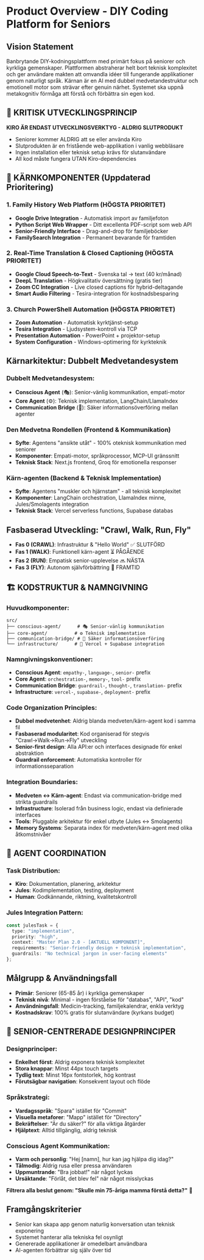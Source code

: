 # Product Overview - DIY Coding Platform for Seniors

## Vision Statement
Banbrytande DIY-kodningsplattform med primärt fokus på seniorer och kyrkliga gemenskaper. Plattformen abstraherar helt bort teknisk komplexitet och ger användare makten att omvandla idéer till fungerande applikationer genom naturligt språk. Kärnan är en AI med dubbel medvetandestruktur och emotionell motor som strävar efter genuin närhet. Systemet ska uppnå metakognitiv förmåga att förstå och förbättra sin egen kod.

## 🚨 KRITISK UTVECKLINGSPRINCIP
**KIRO ÄR ENDAST UTVECKLINGSVERKTYG - ALDRIG SLUTPRODUKT**
- Seniorer kommer ALDRIG att se eller använda Kiro
- Slutprodukten är en fristående web-applikation i vanlig webbläsare
- Ingen installation eller teknisk setup krävs för slutanvändare
- All kod måste fungera UTAN Kiro-dependencies

## 🎯 KÄRNKOMPONENTER (Uppdaterad Prioritering)

### **1. Family History Web Platform (HÖGSTA PRIORITET)**
- **Google Drive Integration** - Automatisk import av familjefoton
- **Python Script Web Wrapper** - Ditt excellenta PDF-script som web API
- **Senior-Friendly Interface** - Drag-and-drop för familjeböcker
- **FamilySearch Integration** - Permanent bevarande för framtiden

### **2. Real-Time Translation & Closed Captioning (HÖGSTA PRIORITET)**
- **Google Cloud Speech-to-Text** - Svenska tal → text (40 kr/månad)
- **DeepL Translation** - Högkvalitativ översättning (gratis tier)
- **Zoom CC Integration** - Live closed captions för hybrid-deltagande
- **Smart Audio Filtering** - Tesira-integration för kostnadsbesparing

### **3. Church PowerShell Automation (HÖGSTA PRIORITET)**
- **Zoom Automation** - Automatisk kyrktjänst-setup
- **Tesira Integration** - Ljudsystem-kontroll via TCP
- **Presentation Automation** - PowerPoint + projektor-setup
- **System Configuration** - Windows-optimering för kyrkteknik

## Kärnarkitektur: Dubbelt Medvetandesystem

### **Dubbelt Medvetandesystem:**
- **Conscious Agent** (🎭): Senior-vänlig kommunikation, empati-motor
- **Core Agent** (⚙️): Teknisk implementation, LangChain/LlamaIndex
- **Communication Bridge** (🌉): Säker informationsöverföring mellan agenter

### Den Medvetna Rondellen (Frontend & Kommunikation)
- **Syfte**: Agentens "ansikte utåt" - 100% oteknisk kommunikation med seniorer
- **Komponenter**: Empati-motor, språkprocessor, MCP-UI gränssnitt
- **Teknisk Stack**: Next.js frontend, Groq för emotionella responser

### Kärn-agenten (Backend & Teknisk Implementation) 
- **Syfte**: Agentens "muskler och hjärnstam" - all teknisk komplexitet
- **Komponenter**: LangChain orchestration, LlamaIndex minne, Jules/Smolagents integration
- **Teknisk Stack**: Vercel serverless functions, Supabase databas

## **Fasbaserad Utveckling:** "Crawl, Walk, Run, Fly"
- **Fas 0 (CRAWL)**: Infrastruktur & "Hello World" ✅ SLUTFÖRD
- **Fas 1 (WALK)**: Funktionell kärn-agent ⏳ PÅGÅENDE
- **Fas 2 (RUN)**: Empatisk senior-upplevelse 🔜 NÄSTA
- **Fas 3 (FLY)**: Autonom självförbättring 🔮 FRAMTID

## 🏗️ KODSTRUKTUR & NAMNGIVNING

### **Huvudkomponenter:**
```
src/
├── conscious-agent/      # 🎭 Senior-vänlig kommunikation
├── core-agent/          # ⚙️ Teknisk implementation  
├── communication-bridge/ # 🌉 Säker informationsöverföring
└── infrastructure/      # 🔵 Vercel + Supabase integration
```

### **Namngivningskonventioner:**
- **Conscious Agent**: `empathy-`, `language-`, `senior-` prefix
- **Core Agent**: `orchestration-`, `memory-`, `tool-` prefix  
- **Communication Bridge**: `guardrail-`, `thought-`, `translation-` prefix
- **Infrastructure**: `vercel-`, `supabase-`, `deployment-` prefix

### **Code Organization Principles:**
- **Dubbel medvetenhet**: Aldrig blanda medveten/kärn-agent kod i samma fil
- **Fasbaserad modularitet**: Kod organiserad för stegvis "Crawl→Walk→Run→Fly" utveckling
- **Senior-first design**: Alla API:er och interfaces designade för enkel abstraktion
- **Guardrail enforcement**: Automatiska kontroller för informationsseparation

### **Integration Boundaries:**
- **Medveten ↔ Kärn-agent**: Endast via communication-bridge med strikta guardrails
- **Infrastructure**: Isolerad från business logic, endast via definierade interfaces
- **Tools**: Pluggable arkitektur för enkel utbyte (Jules ↔ Smolagents)
- **Memory Systems**: Separata index för medveten/kärn-agent med olika åtkomstnivåer

## 🤖 AGENT COORDINATION

### **Task Distribution:**
- **Kiro**: Dokumentation, planering, arkitektur
- **Jules**: Kodimplementation, testing, deployment
- **Human**: Godkännande, riktning, kvalitetskontroll

### **Jules Integration Pattern:**
```typescript
const julesTask = {
  type: "implementation",
  priority: "high",
  context: "Master Plan 2.0 - [AKTUELL KOMPONENT]",
  requirements: "Senior-friendly design + teknisk implementation",
  guardrails: "No technical jargon in user-facing elements"
};
```

## Målgrupp & Användningsfall
- **Primär**: Seniorer (65-85 år) i kyrkliga gemenskaper
- **Teknisk nivå**: Minimal - ingen förståelse för "databas", "API", "kod"
- **Användningsfall**: Medicin-tracking, familjekalendrar, enkla verktyg
- **Kostnadskrav**: 100% gratis för slutanvändare (kyrkans budget)

## 👥 SENIOR-CENTRERADE DESIGNPRINCIPER

### **Designprinciper:**
- **Enkelhet först**: Aldrig exponera teknisk komplexitet
- **Stora knappar**: Minst 44px touch targets
- **Tydlig text**: Minst 16px fontstorlek, hög kontrast
- **Förutsägbar navigation**: Konsekvent layout och flöde

### **Språkstrategi:**
- **Vardagsspråk**: "Spara" istället för "Commit"
- **Visuella metaforer**: "Mapp" istället för "Directory"
- **Bekräftelser**: "Är du säker?" för alla viktiga åtgärder
- **Hjälptext**: Alltid tillgänglig, aldrig teknisk

### **Conscious Agent Kommunikation:**
- **Varm och personlig**: "Hej [namn], hur kan jag hjälpa dig idag?"
- **Tålmodig**: Aldrig rusa eller pressa användaren
- **Uppmuntrande**: "Bra jobbat!" när något lyckas
- **Ursäktande**: "Förlåt, det blev fel" när något misslyckas

**Filtrera alla beslut genom: "Skulle min 75-åriga mamma förstå detta?"** 👵

## Framgångskriterier
- Senior kan skapa app genom naturlig konversation utan teknisk exponering
- Systemet hanterar alla tekniska fel osynligt
- Genererade applikationer är omedelbart användbara
- AI-agenten förbättrar sig själv över tid